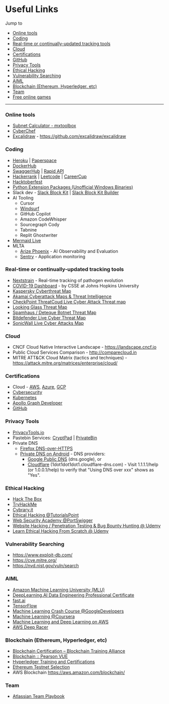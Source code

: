 # Useful Links

Jump to
- [Online tools](#online-tools)
- [Coding](#coding)
- [Real-time or continually-updated tracking tools](#real-time-or-continually-updated-tracking-tools)
- [Cloud](#cloud)
- [Certifications](#certifications)
- [GitHub](../tools/github/README.md)
- [Privacy Tools](#privacy-tools)
- [Ethical Hacking](#ethical-hacking)
- [Vulnerability Searching](#vulnerability-searching)
- [AIML](#aiml)
- [Blockchain (Ethereum, Hyperledger, etc)](#blockchain-ethereum-hyperledger-etc)
- [Team](#team)
- [Free online games](./Games.md)

---

### Online tools
- [Subnet Calculator - mxtoolbox](https://mxtoolbox.com/subnetcalculator.aspx)
- [CyberChef](https://cyberchef.org/)
- [Excalidraw](https://excalidraw.com/) - https://github.com/excalidraw/excalidraw

### Coding
- [Heroku](https://id.heroku.com/login) | [Paperspace](https://www.paperspace.com/)
- [DockerHub](https://hub.docker.com)
- [SwaggerHub](https://app.swaggerhub.com/search) | [Rapid API](https://rapidapi.com/)
- [Hackerrank](https://www.hackerrank.com/)
  | [Leetcode](https://leetcode.com/)
  | [CareerCup](https://www.careercup.com/)
- [Hacktoberfest](https://hacktoberfest.digitalocean.com/)
- [Python Extension Packages (Unofficial Windows Binaries)](https://www.lfd.uci.edu/~gohlke/pythonlibs/)
- Slack dev - [Slack Block Kit](https://api.slack.com/block-kit) | [Slack Block Kit Builder](https://app.slack.com/block-kit-builder)
- AI Tooling
   - Cursor
   - [Windsurf](https://codeium.com/windsurf)
   - GitHub Copilot
   - Amazon CodeWhisper
   - Sourcegraph Cody
   - Tabnine
   - Replit Ghostwriter
- [Mermaid Live](https://mermaid.live/)
- MLTA
   - [Arize Phoenix](https://docs.arize.com/phoenix) - AI Observability and Evaluation
   - [Sentry](https://sentry.io/) - Application monitoring


### Real-time or continually-updated tracking tools
- [Nextstrain](https://nextstrain.org/ncov/gisaid/global/6m) - Real-time tracking of pathogen evolution
- [COVID-19 Dashboard](https://gisanddata.maps.arcgis.com/apps/dashboards/bda7594740fd40299423467b48e9ecf6) - by CSSE at Johns Hopkins University
- [Kaspersky Cyberthreat Map](https://cybermap.kaspersky.com/)
- [Akamai Cyberattack Maps & Threat Intelligence](https://www.akamai.com/internet-station/cyber-attacks)
- [CheckPoint ThreatCoud Live Cyber Attack Threat map](https://threatmap.checkpoint.com/)
- [Looking Glass Threat Map](https://map.lookingglasscyber.com/)
- [Spamhaus / Deteque Botnet Threat Map](https://www.spamhaus.com/threat-map/)
- [Bitdefender Live Cyber Threat Map](https://threatmap.bitdefender.com/)
- [SonicWall Live Cyber Attacks Map](https://securitycenter.sonicwall.com/m/page/worldwide-attacks)

### Cloud
- CNCF Cloud Native Interactive Landscape - https://landscape.cncf.io
- Public Cloud Services Comparison - http://comparecloud.in
- MITRE ATT&CK Cloud Matrix (tactics and techniques) - https://attack.mitre.org/matrices/enterprise/cloud/

### Certifications
- Cloud - [AWS](https://aws.amazon.com/certification/), [Azure](https://learn.microsoft.com/en-us/certifications/), [GCP](https://cloud.google.com/certification/)
- [Cybersecurity](./Certs-Cybersecurity.md)
- [Kubernetes](./Certs-Kubernetes.md)
- [Apollo Graph Developer](https://www.apollographql.com/tutorials/#certifications)
- [GitHub](https://resources.github.com/learn/certifications/)

### Privacy Tools
- [PrivacyTools.io](https://www.privacytools.io/)
- Pastebin Services:
    [CryptPad](https://cryptpad.org/instances/)
  | [PrivateBin](https://privatebin.info/)
- Private DNS
   - [Firefox DNS-over-HTTPS](https://support.mozilla.org/en-US/kb/firefox-dns-over-https)
   - [Private DNS on Android](https://www.howtogeek.com/795644/how-to-enable-secure-private-dns-on-android/) - DNS providers:
      - [Google Public DNS](https://developers.google.com/speed/public-dns/docs/using#android) (dns.google), or
      - [Cloudflare](https://blog.cloudflare.com/enable-private-dns-with-1-1-1-1-on-android-9-pie/) (1dot1dot1dot1.cloudflare-dns.com) - Visit 1.1.1.1/help (or 1.0.0.1/help) to verify that "Using DNS over xxx" shows as "Yes".

### Ethical Hacking
- [Hack The Box](https://www.hackthebox.com/)
- [TryHackMe](https://tryhackme.com/)
- [Cybrary.it](https://www.cybrary.it/)
- [Ethical Hacking @TutorialsPoint](https://www.tutorialspoint.com/ethical_hacking/index.htm)
- [Web Security Academy @PortSwigger](https://portswigger.net/web-security)
- [Website Hacking / Penetration Testing & Bug Bounty Hunting @ Udemy](https://www.udemy.com/course/learn-website-hacking-penetration-testing-from-scratch/)
- [Learn Ethical Hacking From Scratch @ Udemy](https://www.udemy.com/course/learn-ethical-hacking-from-scratch/)

### Vulnerability Searching
- https://www.exploit-db.com/
- https://cve.mitre.org/
- https://nvd.nist.gov/vuln/search

### AIML
- [Amazon Machine Learning University (MLU)](https://mlu-explain.github.io/)
- [DeepLearning.AI Data Engineering Professional Certificate](https://www.coursera.org/professional-certificates/data-engineering)
- [fast.ai](https://www.fast.ai/)
- [TensorFlow](https://www.tensorflow.org/get_started/)
- [Machine Learning Crash Course @GoogleDevelopers](https://developers.google.com/machine-learning/crash-course/)
- [Machine Learning @Coursera](https://www.coursera.org/learn/machine-learning)
- [Machine Learning and Deep Learning on AWS](https://aws.amazon.com/blogs/machine-learning/two-new-courses-are-now-available-for-machine-learning-and-deep-learning-on-aws/)
- [AWS Deep Racer](https://aws.amazon.com/deepracer/)

### Blockchain (Ethereum, Hyperledger, etc)
- [Blockchain Certification – Blockchain Training Alliance](https://blockchaintrainingalliance.com/pages/blockchain-certification)
- [Blockchain :: Pearson VUE](https://home.pearsonvue.com/blockchain)
- [Hyperledger Training and Certifications](https://www.hyperledger.org/resources/training)
- [Ethereum Testnet Selection](https://testnet.etherscan.io/)
- AWS Blockchain https://aws.amazon.com/blockchain/

### Team
- [Atlassian Team Playbook](https://www.atlassian.com/team-playbook)
